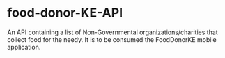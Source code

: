 # food-donor-KE-API
An API containing a list of Non-Governmental organizations/charities that collect food for the needy. It is to be consumed the FoodDonorKE mobile application.
